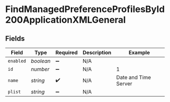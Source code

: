 # FindManagedPreferenceProfilesById200ApplicationXMLGeneral


## Fields

| Field                | Type                 | Required             | Description          | Example              |
| -------------------- | -------------------- | -------------------- | -------------------- | -------------------- |
| `enabled`            | *boolean*            | :heavy_minus_sign:   | N/A                  |                      |
| `id`                 | *number*             | :heavy_minus_sign:   | N/A                  | 1                    |
| `name`               | *string*             | :heavy_check_mark:   | N/A                  | Date and Time Server |
| `plist`              | *string*             | :heavy_minus_sign:   | N/A                  |                      |